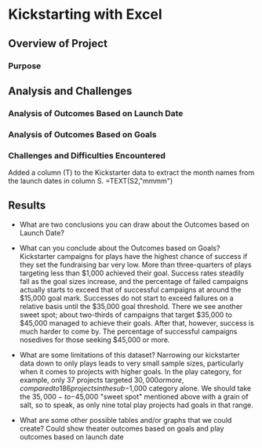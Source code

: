 # Kickstarting with Excel

## Overview of Project

### Purpose

## Analysis and Challenges

### Analysis of Outcomes Based on Launch Date

### Analysis of Outcomes Based on Goals

### Challenges and Difficulties Encountered
Added a column (T) to the Kickstarter data to extract the month names from the launch dates in column S.
=TEXT(S2,"mmmm")

## Results

- What are two conclusions you can draw about the Outcomes based on Launch Date?

- What can you conclude about the Outcomes based on Goals?
Kickstarter campaigns for plays have the highest chance of success if they set the fundraising bar very low. More than three-quarters of plays targeting less than 
$1,000 achieved their goal. Success rates steadily fall as the goal sizes increase, and the percentage of failed campaigns actually starts to exceed that of successful
campaigns at around the $15,000 goal mark. Successes do not start to exceed failures on a relative basis until the $35,000 goal threshold. There we see another 
sweet spot; about two-thirds of campaigns that target $35,000 to $45,000 managed to achieve their goals. After that, however, success is much harder to come by. 
The percentage of successful campaigns nosedives for those seeking $45,000 or more.

- What are some limitations of this dataset?
Narrowing our kickstarter data down to only plays leads to very small sample sizes, particularly when it comes to projects with higher goals. In the play
category, for example, only 37 projects targeted $30,000 or more, compared to 186 projects in the sub-$1,000 category alone. We should take the 
$35,000-to-$45,000 "sweet spot" mentioned above with a grain of salt, so to speak, as only nine total play projects had goals in that range.


- What are some other possible tables and/or graphs that we could create?
Could show theater outcomes based on goals and play outcomes based on launch date
